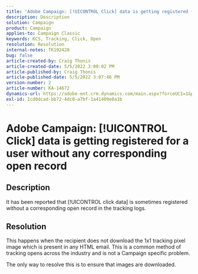 ```yaml
---
title: 'Adobe Campaign: [!UICONTROL Click] data is getting registered for a user without any corresponding open record'
description: Description
solution: Campaign
product: Campaign
applies-to: Campaign Classic
keywords: KCS, Tracking, Click, Open
resolution: Resolution
internal-notes: TK192420
bug: false
article-created-by: Craig Thonis
article-created-date: 5/5/2022 3:00:02 PM
article-published-by: Craig Thonis
article-published-date: 5/5/2022 3:07:46 PM
version-number: 2
article-number: KA-14672
dynamics-url: https://adobe-ent.crm.dynamics.com/main.aspx?forceUCI=1&pagetype=entityrecord&etn=knowledgearticle&id=b4473908-84cc-ec11-a7b5-6045bd00d995
exl-id: 1cd0dcad-bb72-4dc0-a7bf-1a41409e0a1b
---
```

# Adobe Campaign: [!UICONTROL Click] data is getting registered for a user without any corresponding open record

## Description

It has been reported that [!UICONTROL click data] is sometimes registered without a corresponding open record in the tracking logs.

## Resolution


This happens when the recipient does not download the 1x1 tracking pixel image which is present in any HTML email. This is a common method of tracking opens across the industry and is not a Campaign specific problem.

The only way to resolve this is to ensure that images are downloaded.
